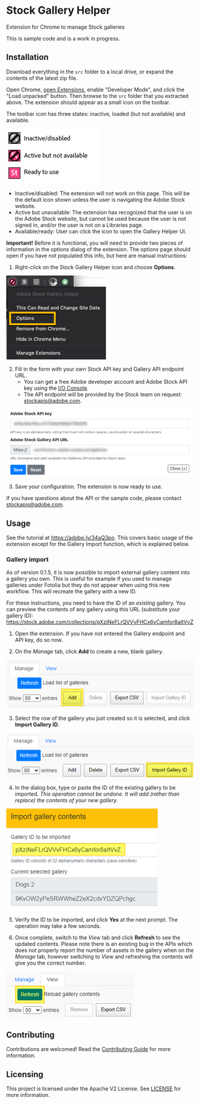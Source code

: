 # Stock Gallery Helper
Extension for Chrome to manage Stock galleries

This is sample code and is a work in progress. 

## Installation

Download everything in the `src` folder to a local drive, or expand the contents of the latest zip file.
  
Open Chrome, [open Extensions](chrome://extensions/), enable "Developer Mode", and click the "Load unpacked" button. Then browse to the `src` folder that you extracted above. The extension should appear as a small icon on the toolbar.

The toolbar icon has three states: inactive, loaded (but not available) and available.

![Gallery Helper icons](images/icon-state-docs.png)
- Inactive/disabled: The extension will not work on this page. This will be the default icon shown unless the user is navigating the Adobe Stock website.
- Active but unavailable: The extension has recognized that the user is on the Adobe Stock website, but cannot be used because the user is not signed in, and/or the user is not on a Libraries page.
- Available/ready: User can click the icon to open the Gallery Helper UI.

**Important!** Before it is functional, you will need to provide two pieces of information in the options dialog of the extension. The options page should open if you have not populated this info, but here are manual instructions:

1. Right-click on the Stock Gallery Helper icon and choose **Options**.

![Right click and choose options](images/helper_options1.png)

2. Fill in the form with your own Stock API key and Gallery API endpoint URL. 
   - You can get a free Adobe developer account and Adobe Stock API key using the [I/O Console](https://console.adobe.io/).
   - The API endpoint will be provided by the Stock team on request: [stockapis@adobe.com](mailto:stockapis@adobe.com?subject=%5BAdobe%20I%2FO%5D%20Galleries%20API).
  
![Gallery Helper options dialog](images/helper_options2.png)

3. Save your configuration. The extension is now ready to use. 

If you have questions about the API or the sample code, please contact [stockapis@adobe.com](mailto:stockapis@adobe.com?subject=%5BAdobe%20I%2FO%5D%20Galleries%20API).

## Usage

See the tutorial at https://adobe.ly/34aQ3po. This covers basic usage of the extension except for the Gallery Import function, which is explained below.

### Gallery import
As of version 0.1.5, it is now possible to import external gallery content into a gallery you own. This is useful for example if you used to manage galleries under Fotolia but they do not appear when using this new workflow. This will recreate the gallery with a new ID.

For these instructions, you need to have the ID of an _existing_ gallery. You can preview the contents of any gallery using this URL (substitute your gallery ID):
https://stock.adobe.com/collections/pXziNeFLrQVVvFHCx6yCamfor8aItVvZ

1. Open the extension. If you have not entered the Gallery endpoint and API key, do so now.

2. On the _Manage_ tab, click __Add__ to create a new, blank gallery.

![Add new gallery](images/galleryhelper_add-gallery.png)

3. Select the row of the gallery you just created so it is selected, and click __Import Gallery ID__.

![Click import button](images/galleryhelper_import-gallery.png)

4. In the dialog box, type or paste the ID of the existing gallery to be imported. _This operation cannot be undone. It will add (rather than replace) the contents of your new gallery._ 

![Enter name of gallery to import](images/galleryhelper_import-gallery-dialog.png)

5. Verify the ID to be imported, and click __Yes__ at the next prompt. The operation may take a few seconds.

6. Once complete, switch to the _View_ tab and click __Refresh__ to see the updated contents. Please note there is an existing bug in the APIs which does not properly report the number of assets in the gallery when on the _Manage_ tab, however switching to _View_ and refreshing the contents will give you the correct number.

![Refresh contents](images/galleryhelper_gallery-contents-refresh.png)

## Contributing

Contributions are welcomed! Read the [Contributing Guide](https://github.com/adobe/stock-api-samples/blob/master/CONTRIBUTING.md) for more information.

## Licensing

This project is licensed under the Apache V2 License. See [LICENSE](https://github.com/adobe/stock-api-samples/blob/master/LICENSE) for more information.
